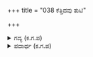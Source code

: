 +++
title = "038 ಕೆತ್ತಿದವು ತುಟಿ"

+++

<details><summary>ಗದ್ಯ (ಕ.ಗ.ಪ) </summary>

38. ತುಟಿ ನಡುಗಿತು. ಗಲ್ಲದ ಮೇಲೆ ಕೈಯಿಟ್ಟು, ಶಿರವನ್ನೇ ತೂಗಿದಳು. ಕಂಗಳ ಧಾರೆಯಲ್ಲಿ ರೋಷ ಎನ್ನುವ ಆಯುಧವನ್ನು ಮಸೆದಳು. ಉದ್ವೇಗಕ್ಕೆ ಒಳಗಾದ ಚಿತ್ತ, ಬುದ್ಧಿ, ಮನಸ್ಸುಗಳು ಅಹಂಕಾರದಿಂದ ಊರ್ವಶಿಯ ಆತ್ಮವನ್ನು ವಂಚಿಸಿದವು.
</details>

<details><summary>ಪದಾರ್ಥ (ಕ.ಗ.ಪ) </summary>

ಜೊತ್ತಿಸು - ವಂಚಿಸು
</details>
